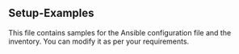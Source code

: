 ## Setup-Examples
This file contains samples for the Ansible configuration file and the inventory. You can modify it as per your requirements.


